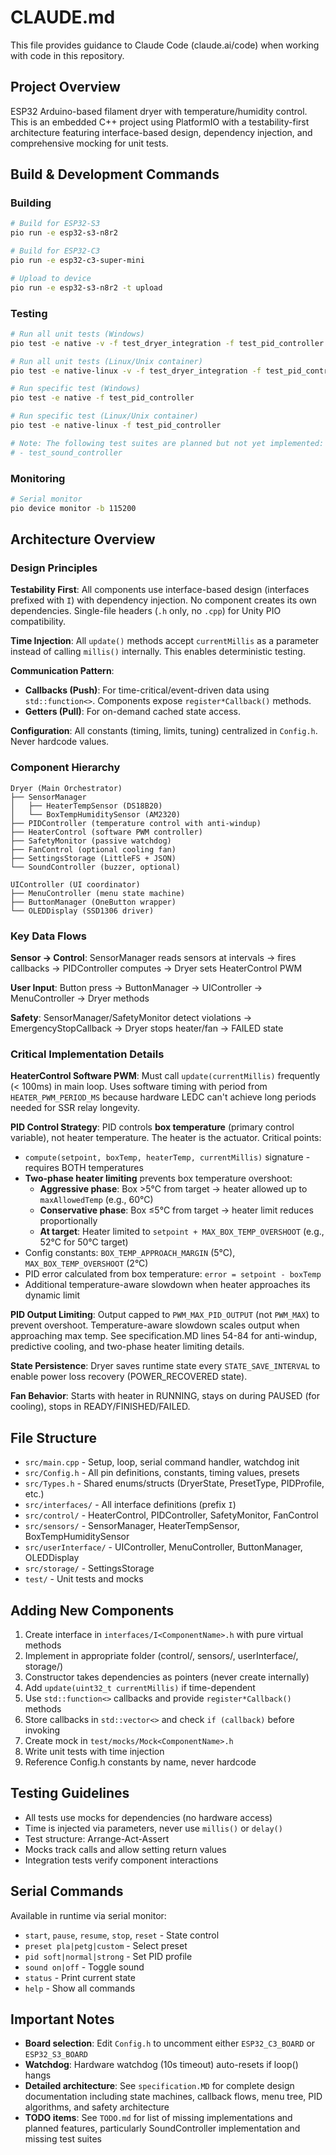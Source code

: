 # CLAUDE.md

This file provides guidance to Claude Code (claude.ai/code) when working with code in this repository.

## Project Overview

ESP32 Arduino-based filament dryer with temperature/humidity control. This is an embedded C++ project using PlatformIO with a testability-first architecture featuring interface-based design, dependency injection, and comprehensive mocking for unit tests.

## Build & Development Commands

### Building
```bash
# Build for ESP32-S3
pio run -e esp32-s3-n8r2

# Build for ESP32-C3
pio run -e esp32-c3-super-mini

# Upload to device
pio run -e esp32-s3-n8r2 -t upload
```

### Testing
```bash
# Run all unit tests (Windows)
pio test -e native -v -f test_dryer_integration -f test_pid_controller -f test_safety_monitor -f test_sensor_integration -f test_display -f test_heater_control -f test_fan_control -f test_settings_storage -f test_button_manager -f test_menu_controller -f test_ui_controller

# Run all unit tests (Linux/Unix container)
pio test -e native-linux -v -f test_dryer_integration -f test_pid_controller -f test_safety_monitor -f test_sensor_integration -f test_display -f test_heater_control -f test_fan_control -f test_settings_storage -f test_button_manager -f test_menu_controller -f test_ui_controller

# Run specific test (Windows)
pio test -e native -f test_pid_controller

# Run specific test (Linux/Unix container)
pio test -e native-linux -f test_pid_controller

# Note: The following test suites are planned but not yet implemented:
# - test_sound_controller
```

### Monitoring
```bash
# Serial monitor
pio device monitor -b 115200
```

## Architecture Overview

### Design Principles

**Testability First**: All components use interface-based design (interfaces prefixed with `I`) with dependency injection. No component creates its own dependencies. Single-file headers (`.h` only, no `.cpp`) for Unity PIO compatibility.

**Time Injection**: All `update()` methods accept `currentMillis` as a parameter instead of calling `millis()` internally. This enables deterministic testing.

**Communication Pattern**:
- **Callbacks (Push)**: For time-critical/event-driven data using `std::function<>`. Components expose `register*Callback()` methods.
- **Getters (Pull)**: For on-demand cached state access.

**Configuration**: All constants (timing, limits, tuning) centralized in `Config.h`. Never hardcode values.

### Component Hierarchy

```
Dryer (Main Orchestrator)
├── SensorManager
│   ├── HeaterTempSensor (DS18B20)
│   └── BoxTempHumiditySensor (AM2320)
├── PIDController (temperature control with anti-windup)
├── HeaterControl (software PWM controller)
├── SafetyMonitor (passive watchdog)
├── FanControl (optional cooling fan)
├── SettingsStorage (LittleFS + JSON)
└── SoundController (buzzer, optional)

UIController (UI coordinator)
├── MenuController (menu state machine)
├── ButtonManager (OneButton wrapper)
└── OLEDDisplay (SSD1306 driver)
```

### Key Data Flows

**Sensor → Control**: SensorManager reads sensors at intervals → fires callbacks → PIDController computes → Dryer sets HeaterControl PWM

**User Input**: Button press → ButtonManager → UIController → MenuController → Dryer methods

**Safety**: SensorManager/SafetyMonitor detect violations → EmergencyStopCallback → Dryer stops heater/fan → FAILED state

### Critical Implementation Details

**HeaterControl Software PWM**: Must call `update(currentMillis)` frequently (< 100ms) in main loop. Uses software timing with period from `HEATER_PWM_PERIOD_MS` because hardware LEDC can't achieve long periods needed for SSR relay longevity.

**PID Control Strategy**: PID controls **box temperature** (primary control variable), not heater temperature. The heater is the actuator. Critical points:
- `compute(setpoint, boxTemp, heaterTemp, currentMillis)` signature - requires BOTH temperatures
- **Two-phase heater limiting** prevents box temperature overshoot:
  - **Aggressive phase**: Box >5°C from target → heater allowed up to `maxAllowedTemp` (e.g., 60°C)
  - **Conservative phase**: Box ≤5°C from target → heater limit reduces proportionally
  - **At target**: Heater limited to `setpoint + MAX_BOX_TEMP_OVERSHOOT` (e.g., 52°C for 50°C target)
- Config constants: `BOX_TEMP_APPROACH_MARGIN` (5°C), `MAX_BOX_TEMP_OVERSHOOT` (2°C)
- PID error calculated from box temperature: `error = setpoint - boxTemp`
- Additional temperature-aware slowdown when heater approaches its dynamic limit

**PID Output Limiting**: Output capped to `PWM_MAX_PID_OUTPUT` (not `PWM_MAX`) to prevent overshoot. Temperature-aware slowdown scales output when approaching max temp. See specification.MD lines 54-84 for anti-windup, predictive cooling, and two-phase heater limiting details.

**State Persistence**: Dryer saves runtime state every `STATE_SAVE_INTERVAL` to enable power loss recovery (POWER_RECOVERED state).

**Fan Behavior**: Starts with heater in RUNNING, stays on during PAUSED (for cooling), stops in READY/FINISHED/FAILED.

## File Structure

- `src/main.cpp` - Setup, loop, serial command handler, watchdog init
- `src/Config.h` - All pin definitions, constants, timing values, presets
- `src/Types.h` - Shared enums/structs (DryerState, PresetType, PIDProfile, etc.)
- `src/interfaces/` - All interface definitions (prefix `I`)
- `src/control/` - HeaterControl, PIDController, SafetyMonitor, FanControl
- `src/sensors/` - SensorManager, HeaterTempSensor, BoxTempHumiditySensor
- `src/userInterface/` - UIController, MenuController, ButtonManager, OLEDDisplay
- `src/storage/` - SettingsStorage
- `test/` - Unit tests and mocks

## Adding New Components

1. Create interface in `interfaces/I<ComponentName>.h` with pure virtual methods
2. Implement in appropriate folder (control/, sensors/, userInterface/, storage/)
3. Constructor takes dependencies as pointers (never create internally)
4. Add `update(uint32_t currentMillis)` if time-dependent
5. Use `std::function<>` callbacks and provide `register*Callback()` methods
6. Store callbacks in `std::vector<>` and check `if (callback)` before invoking
7. Create mock in `test/mocks/Mock<ComponentName>.h`
8. Write unit tests with time injection
9. Reference Config.h constants by name, never hardcode

## Testing Guidelines

- All tests use mocks for dependencies (no hardware access)
- Time is injected via parameters, never use `millis()` or `delay()`
- Test structure: Arrange-Act-Assert
- Mocks track calls and allow setting return values
- Integration tests verify component interactions

## Serial Commands

Available in runtime via serial monitor:
- `start`, `pause`, `resume`, `stop`, `reset` - State control
- `preset pla|petg|custom` - Select preset
- `pid soft|normal|strong` - Set PID profile
- `sound on|off` - Toggle sound
- `status` - Print current state
- `help` - Show all commands

## Important Notes

- **Board selection**: Edit `Config.h` to uncomment either `ESP32_C3_BOARD` or `ESP32_S3_BOARD`
- **Watchdog**: Hardware watchdog (10s timeout) auto-resets if loop() hangs
- **Detailed architecture**: See `specification.MD` for complete design documentation including state machines, callback flows, menu tree, PID algorithms, and safety architecture
- **TODO items**: See `TODO.md` for list of missing implementations and planned features, particularly SoundController implementation and missing test suites
